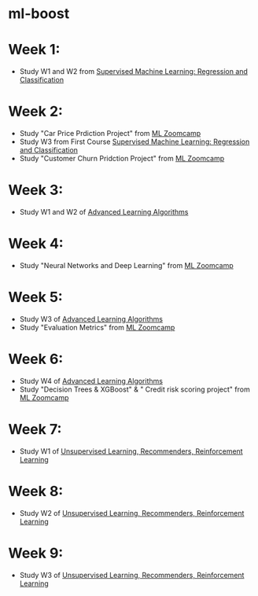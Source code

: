 # ml-boost

# Week 1: 
* Study W1 and W2 from [Supervised Machine Learning: Regression and Classification](https://www.coursera.org/learn/machine-learning/)

# Week 2:
* Study "Car Price Prdiction Project" from [ML Zoomcamp](https://github.com/DataTalksClub/machine-learning-zoomcamp/tree/master/02-regression)
* Study W3 from First Course [Supervised Machine Learning: Regression and Classification](https://www.coursera.org/learn/machine-learning/)
* Study "Customer Churn Pridction Project" from [ML Zoomcamp](https://github.com/DataTalksClub/machine-learning-zoomcamp/tree/master/03-classification)

# Week 3:
* Study W1 and W2 of [Advanced Learning Algorithms](https://www.coursera.org/learn/advanced-learning-algorithms/)

# Week 4:
* Study "Neural Networks and Deep Learning" from [ML Zoomcamp](https://github.com/DataTalksClub/machine-learning-zoomcamp/tree/master/08-deep-learning)

# Week 5:
* Study W3 of [Advanced Learning Algorithms](https://www.coursera.org/learn/advanced-learning-algorithms/)
* Study "Evaluation Metrics" from [ML Zoomcamp](https://github.com/DataTalksClub/machine-learning-zoomcamp/tree/master/04-evaluation)

# Week 6:
* Study W4 of [Advanced Learning Algorithms](https://www.coursera.org/learn/advanced-learning-algorithms/)
* Study "Decision Trees & XGBoost" & " Credit risk scoring project" from [ML Zoomcamp](https://github.com/DataTalksClub/machine-learning-zoomcamp/tree/master/06-trees)


# Week 7:
* Study W1 of [Unsupervised Learning, Recommenders, Reinforcement Learning](https://www.coursera.org/learn/unsupervised-learning-recommenders-reinforcement-learning)

# Week 8:
* Study W2 of [Unsupervised Learning, Recommenders, Reinforcement Learning](https://www.coursera.org/learn/unsupervised-learning-recommenders-reinforcement-learning)

# Week 9:
* Study W3 of [Unsupervised Learning, Recommenders, Reinforcement Learning](https://www.coursera.org/learn/unsupervised-learning-recommenders-reinforcement-learning)
